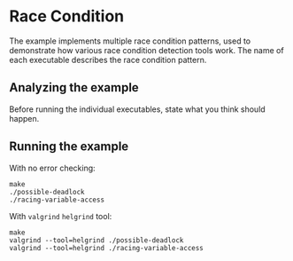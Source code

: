 # Race Condition

The example implements multiple race condition patterns, used to demonstrate
how various race condition detection tools work. The name of each executable
describes the race condition pattern.

## Analyzing the example

Before running the individual executables, state what you think should happen.

## Running the example

With no error checking:

```shell
make
./possible-deadlock
./racing-variable-access
```

With `valgrind` `helgrind` tool:

```shell
make
valgrind --tool=helgrind ./possible-deadlock
valgrind --tool=helgrind ./racing-variable-access
```
